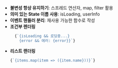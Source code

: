 - **불변성 항상 유지하기**: 스프레드 연산자, map, filter 활용  
- **의미 있는 State 이름 사용**: isLoading, userInfo
- **이벤트 핸들러 분리**: 재사용 가능한 함수로 작성
- **조건부 렌더링**
  ```javascript
  	{`{isLoading && 로딩중...}
      {error && 에러: {error}}`}
  ```
- **리스트 랜더링**
  ```javascript
  {`{items.map(item => ({item.name}))}`}
  ```